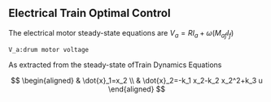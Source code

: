 ## Electrical Train Optimal Control

The electrical motor steady-state equations are 
$V_a = RI_a+\omega (M_{af}I_f)$

`V_a:drum motor voltage` <br/>

As extracted from the steady-state ofTrain Dynamics Equations

$$
\begin{aligned}
& \dot{x}_1=x_2 \\
& \dot{x}_2=-k_1 x_2-k_2 x_2^2+k_3 u
\end{aligned}
$$
